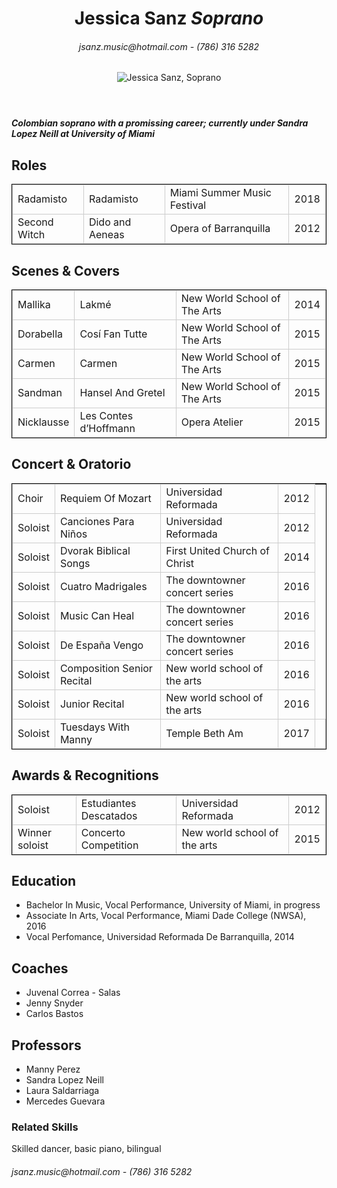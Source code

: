 <!DOCTYPE html>
<html>
  <head>
    <meta charset="utf-8"/>
    <title>Jessica Sanz Resume</title>
  </head>
 <style>
    td,th { border: 1px solid #ccc; }
    table { border: 1px solid black; }
  </style>

<body>
  <header>
    <h1>Jessica Sanz <em>Soprano</em></h1>
    <h6>jsanz.music@hotmail.com  -  (786) 316 5282</h6>
    
   <img src="mmf.png" alt="Jessica Sanz, Soprano">
  </header>
  
  <main>
   <h5><em>Colombian soprano with a promissing career; currently under Sandra Lopez Neill at <strong>University of Miami</strong></em></h5>
   </header>
    
   <h2>Roles</h2>
 <table>
  <tr>
    <td>Radamisto</td>
    <td>Radamisto</td>
    <td>Miami Summer Music Festival</td>
    <td>2018</td>
  </tr>
  <tr>
    <td>Second Witch</td>
    <td>Dido and Aeneas</td>
    <td>Opera of Barranquilla</td>
    <td>2012</td>
  </tr>
 </table>   
 
  <h2>Scenes & Covers</h2>
 <table>
  <tr>
    <td>Mallika</td>
    <td>Lakmé</td>
    <td>New World School of The Arts</td>
    <td>2014</td>
  </tr>
  <tr>
    <td>Dorabella</td>
    <td>Cosí Fan Tutte</td>
    <td>New World School of The Arts</td>
    <td>2015</td>
  </tr>
  <tr>
    <td>Carmen</td>
    <td>Carmen</td>
    <td>New World School of The Arts</td>
    <td>2015</td>
  </tr>
  <tr>
    <td>Sandman</td>
    <td>Hansel And Gretel</td>
    <td>New World School of The Arts</td>
    <td>2015</td>
  </tr>
  <tr>
    <td>Nicklausse</td>
    <td>Les Contes d’Hoffmann</td>
    <td>Opera Atelier</td>
    <td>2015</td>
  </tr>
</table>

   <h2>Concert & Oratorio</h2>
  
<table> 
  <tr>
    <td>Choir</td>
    <td>Requiem Of Mozart</td>
    <td>Universidad Reformada</td>
    <td>2012</td>
  </tr>
  <tr>
    <td>Soloist</td>
    <td>Canciones Para Niños</td>
    <td>Universidad Reformada</td>
    <td>2012</td>
  </tr>
  <tr>
    <td>Soloist</td>
    <td>Dvorak Biblical Songs</td>
    <td>First United Church of Christ</td>
    <td>2014</td>
  </tr>
  <tr>
    <td>Soloist</td>
    <td>Cuatro Madrigales</td>
    <td>The downtowner concert series</td>
    <td>2016</td>
  </tr>
  <tr>
    <td>Soloist</td>
    <td>Music Can Heal</td>
    <td>The downtowner concert series</td>
    <td>2016</td>
  </tr>
  <tr>
    <td>Soloist</td>
    <td>De España Vengo</td>
    <td>The downtowner concert series</td>
    <td>2016</td>
  </tr>
  <tr>
    <td>Soloist</td>
    <td>Composition Senior Recital</td>
    <td>New world school of the arts</td>
    <td>2016</td>
  </tr>
  <tr>
    <td>Soloist</td>
    <td>Junior Recital</td>
    <td>New world school of the arts</td>
    <td>2016</td>
  </tr>
  <tr>
   <td>Soloist</td>
   <td>Tuesdays With Manny</td>
   <td>Temple Beth Am</td>
   <td>2017<td>
  </tr>
</table>

   <h2>Awards & Recognitions</h2>
   
<table>
   <tr>
     <td>Soloist</td>
     <td>Estudiantes Descatados</td>
     <td>Universidad Reformada</td>
     <td>2012</td>
  </tr>
  <tr>
     <td>Winner soloist</td>
     <td>Concerto Competition</td>
     <td>New world school of the arts</td>
     <td>2015</td>
  </tr>
</table>

   <h2>Education</h2>

<ul>
  <li>Bachelor In Music, Vocal Performance, University of Miami, in progress</li>
  <li>Associate In Arts, Vocal Performance, Miami Dade College (NWSA), 2016</li>
  <li>Vocal Perfomance, Universidad Reformada De Barranquilla, 2014</li>
</ul>

  <aside>
   <h2>Coaches</h2>
 <ul>   
   <li>Juvenal Correa - Salas</li>
   <li>Jenny Snyder</li>
   <li>Carlos Bastos</li>
 </ul>
  
   <h2>Professors</h2>
 <ul>
   <li>Manny Perez</li>
   <li>Sandra Lopez Neill</li>
   <li>Laura Saldarriaga</li>
   <li>Mercedes Guevara</li>
</ul>
   
   <article>
  <h3>Related Skills</h3>
  
  <p>Skilled dancer, basic piano, bilingual</p>
   </article>
 </aside>
  
  </main>

<footer>
 <p>  
      <h6>jsanz.music@hotmail.com  -  (786) 316 5282</h6>
 </p>
</footer>

</body>

</html>
  

